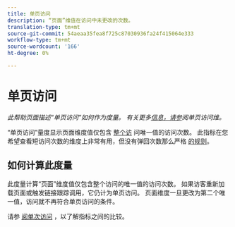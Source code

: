 ```yaml
---
title: 单页访问
description: “页面”维值在访问中未更改的次数。
translation-type: tm+mt
source-git-commit: 54aeaa35fea8f725c87030936fa24f415064e333
workflow-type: tm+mt
source-wordcount: '166'
ht-degree: 0%

---
```



# 单页访问

*此帮助页面描述“单页访问”如何作为度量。 有关更多[信息，请参](../dimensions/single-page-visits.md)阅单页访问维。*

“单页访问”量度显示页面维度值仅包含 [整个访](../dimensions/page.md) 问唯一值的访问次数。 此指标在您希望查看短访问次数的维度上非常有用，但没有弹回次数那么严格 [的规则](bounces.md)。

## 如何计算此度量

此度量计算“页面”维度值仅包含整个访问的唯一值的访问次数。 如果访客重新加载页面或触发链接跟踪调用，它仍计为单页访问。 页面维度一旦更改为第二个唯一值，访问就不再符合单页访问的条件。

请参 [阅单次访问](single-access.md) ，以了解指标之间的比较。
